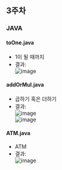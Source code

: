 ## 3주차
### JAVA

#### toOne.java
-  1이 될 때까지
- 결과:  
![image](https://user-images.githubusercontent.com/46733911/133892216-cb9aff6f-bb09-495b-b449-efd94e91b039.png)


#### addOrMul.java
- 곱하기 혹은 더하기
- 결과:   
![image](https://user-images.githubusercontent.com/46733911/133892196-6deb31ca-1eb9-4b7a-aeb0-48278f27a4d2.png)  
![image](https://user-images.githubusercontent.com/46733911/133892206-ae54dc9b-9c65-4438-b1f6-eadbee8f7fa6.png)



#### ATM.java
- ATM
- 결과:   
![image](https://user-images.githubusercontent.com/46733911/133928075-465d3913-096d-4567-b791-db67a5419428.png)

